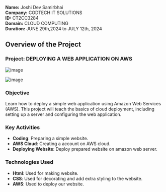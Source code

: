 **Name:** Joshi Dev Samirbhai  
**Company:** CODTECH IT SOLUTIONS  
**ID:** CT2CC3284  
**Domain:** CLOUD COMPUTING  
**Duration:** JUNE 29th,2024 to JULY 12th, 2024  


## Overview of the Project
### Project: DEPLOYING A WEB APPLICATION ON AWS   
![image](https://github.com/user-attachments/assets/abd2ac8d-b2b4-4610-9233-9e65c039848e)

![image](https://github.com/user-attachments/assets/74cca663-198e-41f2-b32a-6b873b912bfb)

### Objective
Learn how to deploy a simple web application using Amazon Web Services
(AWS). This project will teach the basics of cloud deployment, including
setting up a server and configuring the web application.

### Key Activities
- **Coding**: Preparing a simple website.
- **AWS Cloud**: Creating a account on AWS cloud.
- **Deploying Website**: Deploy prepared website on amazon web server.

### Technologies Used
- **Html**: Used for making website.
- **CSS**: Used for decorating and add extra styling to the website.
- **AWS**: Used to deploy our website.



  
